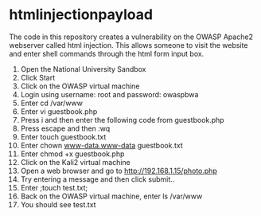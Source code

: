 # htmlinjectionpayload

The code in this repository creates a vulnerability on the OWASP Apache2 webserver called html injection.
This allows someone to visit the website and enter shell commands through the html form input box.

1. Open the National University Sandbox
2. Click Start
3. Click on the OWASP virtual machine
4. Login using username: root and password: owaspbwa
5. Enter cd /var/www
6. Enter vi guestbook.php
7. Press i and then enter the following code from guestbook.php
8. Press escape and then :wq
9. Enter touch guestbook.txt
10. Enter chown www-data.www-data guestbook.txt
11. Enter chmod +x guestbook.php
12. Click on the Kali2 virtual machine
13. Open a web browser and go to http://192.168.1.15/photo.php
14. Try entering a message and then click submit..
15. Enter ;touch test.txt;
16. Back on the OWASP virtual machine, enter ls /var/www
17. You should see test.txt
